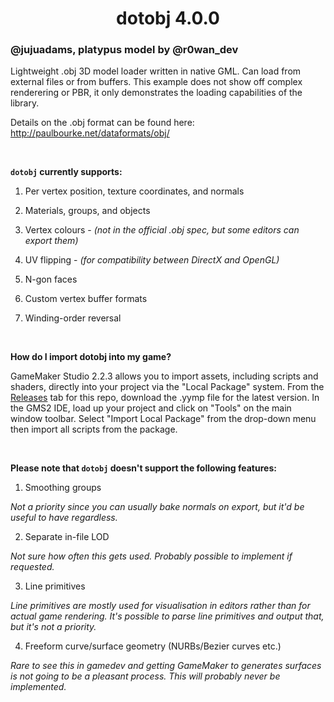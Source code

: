 <h1 align="center">dotobj 4.0.0</h1>

### @jujuadams, platypus model by @r0wan_dev

Lightweight .obj 3D model loader written in native GML. Can load from external files or from buffers. This example does not show off complex renderering or PBR, it only demonstrates the loading capabilities of the library.

Details on the .obj format can be found here: http://paulbourke.net/dataformats/obj/

&nbsp;

**`dotobj` currently supports:**

1. Per vertex position, texture coordinates, and normals

2. Materials, groups, and objects

3. Vertex colours - *(not in the official .obj spec, but some editors can export them)*

4. UV flipping - *(for compatibility between DirectX and OpenGL)*

5. N-gon faces

6. Custom vertex buffer formats

7. Winding-order reversal

&nbsp;

**How do I import dotobj into my game?**

GameMaker Studio 2.2.3 allows you to import assets, including scripts and shaders, directly into your project via the "Local Package" system. From the [Releases](https://github.com/JujuAdams/dotobj/releases/) tab for this repo, download the .yymp file for the latest version. In the GMS2 IDE, load up your project and click on "Tools" on the main window toolbar. Select "Import Local Package" from the drop-down menu then import all scripts from the package.

&nbsp;

**Please note that `dotobj` doesn't support the following features:**

1. Smoothing groups

*Not a priority since you can usually bake normals on export, but it'd be useful to have regardless.*

2. Separate in-file LOD

*Not sure how often this gets used. Probably possible to implement if requested.*

3. Line primitives

*Line primitives are mostly used for visualisation in editors rather than for actual game rendering. It's possible to parse line primitives and output that, but it's not a priority.*

4. Freeform curve/surface geometry (NURBs/Bezier curves etc.)

*Rare to see this in gamedev and getting GameMaker to generates surfaces is not going to be a pleasant process. This will probably never be implemented.*
